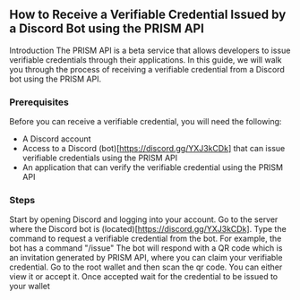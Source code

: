 ## How to Receive a Verifiable Credential Issued by a Discord Bot using the PRISM API
Introduction
The PRISM API is a beta service that allows developers to issue verifiable credentials through their applications. In this guide, we will walk you through the process of receiving a verifiable credential from a Discord bot using the PRISM API.

### Prerequisites
Before you can receive a verifiable credential, you will need the following:

- A Discord account
- Access to a Discord (bot)[https://discord.gg/YXJ3kCDk]  that can issue verifiable credentials using the PRISM API
- An application that can verify the verifiable credential using the PRISM API
### Steps
Start by opening Discord and logging into your account.
Go to the server where the Discord bot is (located)[https://discord.gg/YXJ3kCDk].
Type the command to request a verifiable credential from the bot. For example, the bot has a command "/issue" 
The bot will respond with a QR code which is an invitation generated by PRISM API, where you can claim your verifiable credential.
Go to the root wallet and then scan the qr code.
You can either view it or accept it.
Once accepted wait for the credential to be issued to your wallet